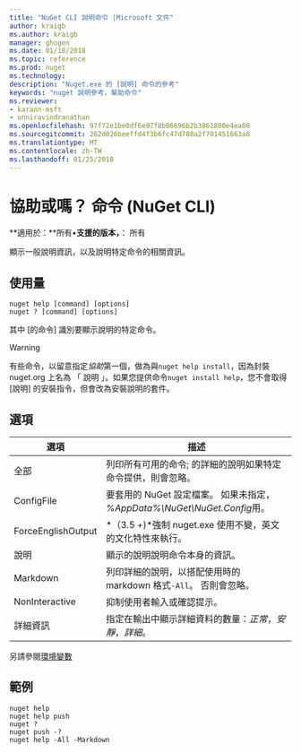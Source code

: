 ```yaml
---
title: "NuGet CLI 說明命令 |Microsoft 文件"
author: kraigb
ms.author: kraigb
manager: ghogen
ms.date: 01/18/2018
ms.topic: reference
ms.prod: nuget
ms.technology: 
description: "Nuget.exe 的 [說明] 命令的參考"
keywords: "nuget 說明參考，幫助命令"
ms.reviewer:
- karann-msft
- unniravindranathan
ms.openlocfilehash: 97f72e1be0df6e97f8b06696b2b3861800e4ea08
ms.sourcegitcommit: 262d026beeffd4f3b6fc47d780a2f701451663a8
ms.translationtype: MT
ms.contentlocale: zh-TW
ms.lasthandoff: 01/25/2018
---
```

# <a name="help-or--command-nuget-cli"></a>協助或嗎？ 命令 (NuGet CLI)

**適用於：**所有&bullet;**支援的版本，**： 所有

顯示一般說明資訊，以及說明特定命令的相關資訊。

## <a name="usage"></a>使用量

```cli
nuget help [command] [options]
nuget ? [command] [options]
```

其中 [的命令] 識別要顯示說明的特定命令。

> [!Warning]
> 有些命令，以留意指定*協助*第一個，做為與`nuget help install`，因為封裝 nuget.org 上名為 「 說明 」。如果您提供命令`nuget install help`，您不會取得 [說明] 的安裝指令，但會改為安裝說明的套件。

## <a name="options"></a>選項

| 選項 | 描述 |
| --- | --- |
| 全部 | 列印所有可用的命令; 的詳細的說明如果特定命令提供，則會忽略。 |
| ConfigFile | 要套用的 NuGet 設定檔案。 如果未指定， *%AppData%\NuGet\NuGet.Config*用。 |
| ForceEnglishOutput | *（3.5 +)*強制 nuget.exe 使用不變，英文的文化特性來執行。 |
| 說明 | 顯示的說明說明命令本身的資訊。 |
| Markdown | 列印詳細的說明，以搭配使用時的 markdown 格式`-All`。 否則會忽略。 |
| NonInteractive | 抑制使用者輸入或確認提示。 |
| 詳細資訊 | 指定在輸出中顯示詳細資料的數量：*正常*，*安靜*，*詳細*。 |

另請參閱[環境變數](cli-ref-environment-variables.md)

## <a name="examples"></a>範例

```cli
nuget help
nuget help push
nuget ?
nuget push -?
nuget help -All -Markdown
```
